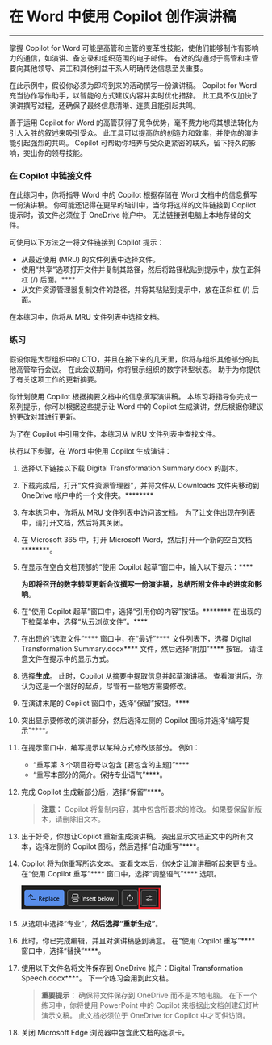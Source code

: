 
# 在 Word 中使用 Copilot 创作演讲稿
---
掌握 Copilot for Word 可能是高管和主管的变革性技能，使他们能够制作有影响力的通信，如演讲、备忘录和组织范围的电子邮件。 有效的沟通对于高管和主管要向其他领导、员工和其他利益干系人明确传达信息至关重要。

在此示例中，假设你必须为即将到来的活动撰写一份演讲稿。 Copilot for Word 充当协作写作助手，以智能的方式建议内容并实时优化措辞。 此工具不仅加快了演讲撰写过程，还确保了最终信息清晰、连贯且能引起共鸣。

善于运用 Copilot for Word 的高管获得了竞争优势，毫不费力地将其想法转化为引人入胜的叙述来吸引受众。 此工具可以提高你的创造力和效率，并使你的演讲能引起强烈的共鸣。 Copilot 可帮助你培养与受众更紧密的联系，留下持久的影响，突出你的领导技能。

### 在 Copilot 中链接文件

在此练习中，你将指导 Word 中的 Copilot 根据存储在 Word 文档中的信息撰写一份演讲稿。 你可能还记得在更早的培训中，当你将这样的文件链接到 Copilot 提示时，该文件必须位于 OneDrive 帐户中。 无法链接到电脑上本地存储的文件。

可使用以下方法之一将文件链接到 Copilot 提示：

 -  从最近使用 (MRU) 的文件列表中选择文件。
 -  使用“共享”选项打开文件并复制其路径，然后将路径粘贴到提示中，放在正斜杠 (/) 后面。****
 -  从文件资源管理器复制文件的路径，并将其粘贴到提示中，放在正斜杠 (/) 后面。

在本练习中，你将从 MRU 文件列表中选择文档。

### 练习

假设你是大型组织中的 CTO，并且在接下来的几天里，你将与组织其他部分的其他高管举行会议。 在此会议期间，你将展示组织的数字转型状态。 助手为你提供了有关这项工作的更新摘要。  

你计划使用 Copilot 根据摘要文档中的信息撰写演讲稿。 本练习将指导你完成一系列提示，你可以根据这些提示让 Word 中的 Copilot 生成演讲，然后根据你建议的更改对其进行更新。

为了在 Copilot 中引用文件，本练习从 MRU 文件列表中查找文件。

执行以下步骤，在 Word 中使用 Copilot 生成演讲：

1. 选择以下链接以下载 Digital Transformation Summary.docx[](https://go.microsoft.com/fwlink/?linkid=2277632) 的副本。

2. 下载完成后，打开“文件资源管理器”，并将文件从 Downloads 文件夹移动到 OneDrive 帐户中的一个文件夹。********

3. 在本练习中，你将从 MRU 文件列表中访问该文档。 为了让文件出现在列表中，请打开文档，然后将其关闭。

4. 在 Microsoft 365 中，打开 Microsoft Word，然后打开一个新的空白文档********。

5. 在显示在空白文档顶部的“使用 Copilot 起草”窗口中，输入以下提示：****
    
    **为即将召开的数字转型更新会议撰写一份演讲稿，总结所附文件中的进度和影响**。

6. 在“使用 Copilot 起草”窗口中，选择“引用你的内容”按钮。******** 在出现的下拉菜单中，选择“从云浏览文件”。****

7. 在出现的“选取文件”**** 窗口中，在“最近”**** 文件列表下，选择 Digital Transformation Summary.docx**** 文件，然后选择“附加”**** 按钮。 请注意文件在提示中的显示方式。

8. 选择**生成**。 此时，Copilot 从摘要中提取信息并起草演讲稿。 查看演讲后，你认为这是一个很好的起点，尽管有一些地方需要修改。

9. 在演讲末尾的 Copilot 窗口中，选择“保留”按钮。****

10. 突出显示要修改的演讲部分，然后选择左侧的 Copilot 图标并选择“编写提示”****。

11. 在提示窗口中，编写提示以某种方式修改该部分。 例如：

    - “重写第 3 个项目符号以包含 [要包含的主题]”****
    - “重写本部分的简介。保持专业语气”****。

12. 完成 Copilot 生成新部分后，选择“保留”****。

    > **注意：** Copilot 将复制内容，其中包含所要求的修改。 如果要保留新版本，请删除旧文本。

13. 出于好奇，你想让Copilot 重新生成演讲稿。 突出显示文档正文中的所有文本，选择左侧的 Copilot 图标，然后选择“自动重写”****。

14. Copilot 将为你重写所选文本。 查看文本后，你决定让演讲稿听起来更专业。 在“使用 Copilot 重写”**** 窗口中，选择“调整语气”**** 选项。

    ![显示 Word 中 Copilot 中调整语气选项的屏幕截图。](../media/copilot-word-adjust-tone.png)

15. 从选项中选择“专业”****，然后选择“重新生成”****。

16. 此时，你已完成编辑，并且对演讲稿感到满意。 在“使用 Copilot 重写”**** 窗口中，选择“替换”****。

17. 使用以下文件名将文件保存到 OneDrive 帐户：Digital Transformation Speech.docx****。 下一个练习会用到此文档。
    
    > **重要提示：** 确保将文件保存到 OneDrive 而不是本地电脑。 在下一个练习中，你将使用 PowerPoint 中的 Copilot 来根据此文档创建幻灯片演示文稿。 此文档必须位于 OneDrive for Copilot 中才可供访问。

18. 关闭 Microsoft Edge 浏览器中包含此文档的选项卡。
